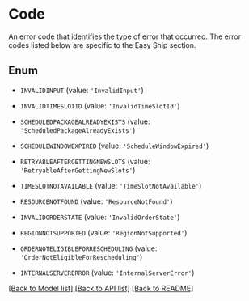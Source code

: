 # Code

An error code that identifies the type of error that occurred. The error codes listed below are specific to the Easy Ship section.

## Enum

* `INVALIDINPUT` (value: `'InvalidInput'`)

* `INVALIDTIMESLOTID` (value: `'InvalidTimeSlotId'`)

* `SCHEDULEDPACKAGEALREADYEXISTS` (value: `'ScheduledPackageAlreadyExists'`)

* `SCHEDULEWINDOWEXPIRED` (value: `'ScheduleWindowExpired'`)

* `RETRYABLEAFTERGETTINGNEWSLOTS` (value: `'RetryableAfterGettingNewSlots'`)

* `TIMESLOTNOTAVAILABLE` (value: `'TimeSlotNotAvailable'`)

* `RESOURCENOTFOUND` (value: `'ResourceNotFound'`)

* `INVALIDORDERSTATE` (value: `'InvalidOrderState'`)

* `REGIONNOTSUPPORTED` (value: `'RegionNotSupported'`)

* `ORDERNOTELIGIBLEFORRESCHEDULING` (value: `'OrderNotEligibleForRescheduling'`)

* `INTERNALSERVERERROR` (value: `'InternalServerError'`)

[[Back to Model list]](../README.md#documentation-for-models) [[Back to API list]](../README.md#documentation-for-api-endpoints) [[Back to README]](../README.md)


